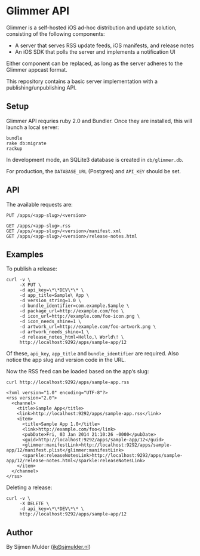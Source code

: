 Glimmer API
===========

Glimmer is a self-hosted iOS ad-hoc distribution and update solution, consisting of the following components:

 * A server that serves RSS update feeds, iOS manifests, and release notes
 * An iOS SDK that polls the server and implements a notification UI

Either component can be replaced, as long as the server adheres to the Glimmer appcast format.

This repository contains a basic server implementation with a publishing/unpublishing API.

Setup
-----

Glimmer API requries ruby 2.0 and Bundler. Once they are installed, this will launch a local server:

    bundle
    rake db:migrate
    rackup

In development mode, an SQLite3 database is created in `db/glimmer.db`.

For production, the `DATABASE_URL` (Postgres) and `API_KEY` should be set.

API
---

The available requests are:

    PUT /apps/<app-slug>/<version>

    GET /apps/<app-slug>.rss
    GET /apps/<app-slug>/<version>/manifest.xml
    GET /apps/<app-slug>/<version>/release-notes.html

Examples
--------

To publish a release:

    curl -v \
         -X PUT \
         -d api_key=\*\*DEV\*\* \
         -d app_title=Sample\ App \
         -d version_string=1.0 \
         -d bundle_identifier=com.example.Sample \
         -d package_url=http://example.com/foo \
         -d icon_url=http://example.com/foo-icon.png \
         -d icon_needs_shine=1 \
         -d artwork_url=http://example.com/foo-artwork.png \
         -d artwork_needs_shine=1 \
         -d release_notes_html=Hello,\ World\! \
         http://localhost:9292/apps/sample-app/12    

Of these, `api_key`, `app_title` and `bundle_identifier` are required. Also notice the app slug and version code in the URL.

Now the RSS feed can be loaded based on the app‘s slug:

    curl http://localhost:9292/apps/sample-app.rss

    <?xml version="1.0" encoding="UTF-8"?>
    <rss version="2.0">
      <channel>
        <title>Sample App</title>
        <link>http://localhost:9292/apps/sample-app.rss</link>
        <item>
          <title>Sample App 1.0</title>
          <link>http://example.com/foo</link>
          <pubDate>Fri, 03 Jan 2014 21:10:26 -0000</pubDate>
          <guid>http://localhost:9292/apps/sample-app/12</guid>
          <glimmer:manifestLink>http://localhost:9292/apps/sample-app/12/manifest.plist</glimmer:manifestLink>
          <sparkle:releaseNotesLink>http://localhost:9292/apps/sample-app/12/release-notes.html</sparkle:releaseNotesLink>
        </item>
      </channel>
    </rss>

Deleting a release:

    curl -v \
         -X DELETE \
         -d api_key=\*\*DEV\*\* \
         http://localhost:9292/apps/sample-app/12

Author
------

By Sijmen Mulder (ik@sjmulder.nl)
